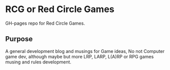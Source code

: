 # RCG or Red Circle Games

GH-pages repo for Red Circle Games.

## Purpose

A general development blog and musings for Game ideas, No not Computer game dev, although maybe but more LRP, LARP, L(A)RP or RPG games musing and rules development.
